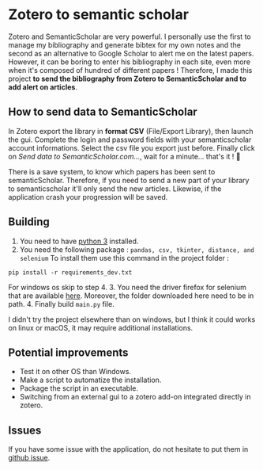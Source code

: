 # Zotero to semantic scholar

Zotero and SemanticScholar are very powerful. I personally use the first to manage my bibliography and generate bibtex for my own notes and the second as an alternative to Google Scholar to alert me on the latest papers. 
However, it can be boring to enter his bibliography in each site, even more when it's composed of hundred of different papers ! Therefore, I made this project __to send the bibliography from Zotero to SemanticScholar and to add alert on articles__.

## How to send data to SemanticScholar

In Zotero export the library in __format CSV__ (File/Export Library), then launch the gui. Complete the login and password fields with your semanticscholar account informations. Select the csv file you export just before. Finally click on _Send data to SemanticScholar.com..._, wait for a minute... that's it ! 🙂 

There is a save system, to know which papers has been sent to semanticScholar. Therefore, if you need to send a new part of your library to semanticscholar it'll only send the new articles. Likewise, if the application crash your progression will be saved.

## Building

1. You need to have [python 3](https://www.python.org/downloads/) installed.
2. You need the following package : `pandas, csv, tkinter, distance, and selenium`
To install them use this command in the project folder :
```
pip install -r requirements_dev.txt
```
For windows os skip to step 4. 
3. You need the driver firefox for selenium that are available [here](https://github.com/mozilla/geckodriver/releases). Moreover, the folder downloaded here need to be in path.
4. Finally build `main.py` file.

I didn't try the project elsewhere than on windows, but I think it could works on linux or macOS, it may require additional installations.

## Potential improvements

- Test it on other OS than Windows.
- Make a script to automatize the installation.
- Package the script in an executable.
- Switching from an external gui to a zotero add-on integrated directly in zotero.

## Issues

If you have some issue with the application, do not hesitate to put them in [github issue](https://github.com/davidAlgis/zotero2SemanticScholar/issues).

